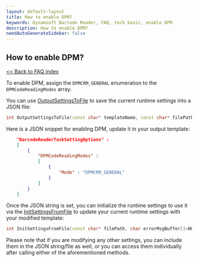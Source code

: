 ```yaml
---
layout: default-layout
title: How to enable DPM?
keywords: Dynamsoft Barcode Reader, FAQ, tech basic, enable DPM
description: How to enable DPM?
needAutoGenerateSidebar: false
---
```


## How to enable DPM?

[<< Back to FAQ index](index.md)

To enable DPM, assign the `DPMCRM_GENERAL` enumeration to the `DPMCodeReadingModes` array.

You can use [OutputSettingsToFile](https://www.dynamsoft.com/capture-vision/docs/server/programming/cplusplus/api-reference/capture-vision-router/settings.html?product=dbr&repoType=server#outputsettingstofile) to save the current runtime settings into a JSON file:

```cpp
int OutputSettingsToFile(const char* templateName, const char* filePath)
```

Here is a JSON snippet for enabling DPM, update it in your output template:

```json
    "BarcodeReaderTaskSettingOptions" :
    [
        {
            "DPMCodeReadingModes" :
            [
                {
                    "Mode" : "DPMCRM_GENERAL"
                }
            ]
        }
    ]
```

Once the JSON string is set, you can initialize the runtime settings to use it via the [InitSettingsFromFile](https://www.dynamsoft.com/capture-vision/docs/server/programming/cplusplus/api-reference/capture-vision-router/settings.html?product=dbr&repoType=server#outputsettingstofile) to update your current runtime settings with your modified template:

```cpp
int InitSettingsFromFile(const char* filePath, char errorMsgBuffer[]=NULL, const int errorMsgBufferLen=0)
```

Please note that if you are modifying any other settings, you can include them in the JSON string/file as well, or you can access them individually after calling either of the aforementioned methods.
